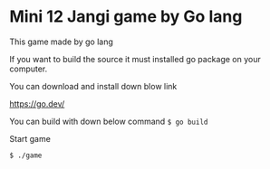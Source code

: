 <H1>Mini 12 Jangi game by Go lang</H1>


This game made by go lang

If you want to build the source 
it must installed go package on your computer.

You can download and install down blow link

https://go.dev/

You can build with down below command
``
$ go build
``

Start game

``
$ ./game
``